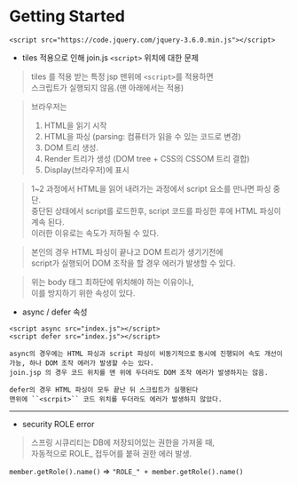 # Getting Started

``<script src="https://code.jquery.com/jquery-3.6.0.min.js"></script>``

+ tiles 적용으로 인해 join.js ``<script>`` 위치에 대한 문제
> tiles 를 적용 받는 특정 jsp 맨위에 ``<script>``를 적용하면  
> 스크립트가 실행되지 않음.(맨 아래에서는 적용)

> 브라우저는
> 1. HTML을 읽기 시작
> 2. HTML을 파싱 (parsing: 컴퓨터가 읽을 수 있는 코드로 변경)
> 3. DOM 트리 생성.
> 4. Render 트리가 생성 (DOM tree + CSS의 CSSOM 트리 결합)
> 5. Display(브라우저)에 표시

> 1~2 과정에서
> HTML을 읽어 내려가는 과정에서 script 요소를 만나면 파싱 중단.  
> 중단된 상태에서 script를 로드한후, script 코드를 파싱한 후에
> HTML 파싱이 계속 된다.  
> 이러한 이유로는 속도가 저하될 수 있다.

> 본인의 경우 HTML 파싱이 끝나고 DOM 트리가 생기기전에  
> script가 실행되어 DOM 조작을 할 경우 에러가 발생할 수 있다.

> 위는 body 태그 최하단에 위치해야 하는 이유이나,  
> 이를 방지하기 위한 속성이 있다.

+ async / defer 속성

``<script async src="index.js"></script>``  
``<script defer src="index.js"></script>``

`async의 경우에는 HTML 파싱과 script 파싱이 비동기적으로`
`동시에 진행되어 속도 개선이 가능, 하나 DOM 조작 에러가 발생할 수는 있다.`  
`join.jsp 의 경우 코드 위치를 맨 위에 두더라도 DOM 조작 에러가 발생하지는 않음.`

`defer의 경우 HTML 파싱이 모두 끝난 뒤 스크립트가 실행된다`  
`맨위에 ``<scrpit>`` 코드 위치를 두더라도 에러가 발생하지 않았다.`
 
___

+ security ROLE error
   
> 스프링 시큐리티는 DB에 저장되어있는 권한을 가져올 때,   
> 자동적으로 ROLE_ 접두어를 붙혀 권한 에러 발생.

```member.getRole().name()``` => ```"ROLE_" + member.getRole().name()```
